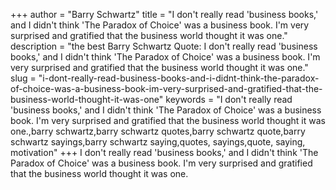 +++
author = "Barry Schwartz"
title = "I don't really read 'business books,' and I didn't think 'The Paradox of Choice' was a business book. I'm very surprised and gratified that the business world thought it was one."
description = "the best Barry Schwartz Quote: I don't really read 'business books,' and I didn't think 'The Paradox of Choice' was a business book. I'm very surprised and gratified that the business world thought it was one."
slug = "i-dont-really-read-business-books-and-i-didnt-think-the-paradox-of-choice-was-a-business-book-im-very-surprised-and-gratified-that-the-business-world-thought-it-was-one"
keywords = "I don't really read 'business books,' and I didn't think 'The Paradox of Choice' was a business book. I'm very surprised and gratified that the business world thought it was one.,barry schwartz,barry schwartz quotes,barry schwartz quote,barry schwartz sayings,barry schwartz saying,quotes, sayings,quote, saying, motivation"
+++
I don't really read 'business books,' and I didn't think 'The Paradox of Choice' was a business book. I'm very surprised and gratified that the business world thought it was one.
